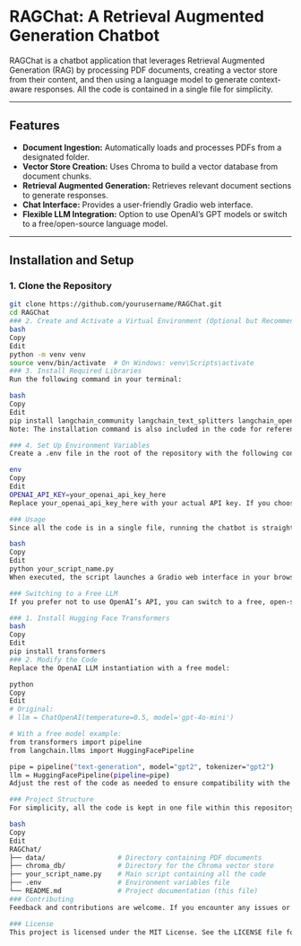 # RAGChat: A Retrieval Augmented Generation Chatbot

RAGChat is a chatbot application that leverages Retrieval Augmented Generation (RAG) by processing PDF documents, creating a vector store from their content, and then using a language model to generate context-aware responses. All the code is contained in a single file for simplicity.

---

## Features

- **Document Ingestion:** Automatically loads and processes PDFs from a designated folder.
- **Vector Store Creation:** Uses Chroma to build a vector database from document chunks.
- **Retrieval Augmented Generation:** Retrieves relevant document sections to generate responses.
- **Chat Interface:** Provides a user-friendly Gradio web interface.
- **Flexible LLM Integration:** Option to use OpenAI’s GPT models or switch to a free/open-source language model.

---

## Installation and Setup

### 1. Clone the Repository

```bash
git clone https://github.com/yourusername/RAGChat.git
cd RAGChat
### 2. Create and Activate a Virtual Environment (Optional but Recommended)
bash
Copy
Edit
python -m venv venv
source venv/bin/activate  # On Windows: venv\Scripts\activate
### 3. Install Required Libraries
Run the following command in your terminal:

bash
Copy
Edit
pip install langchain_community langchain_text_splitters langchain_openai langchain_chroma gradio python-dotenv pypdf
Note: The installation command is also included in the code for reference.

### 4. Set Up Environment Variables
Create a .env file in the root of the repository with the following content:

env
Copy
Edit
OPENAI_API_KEY=your_openai_api_key_here
Replace your_openai_api_key_here with your actual API key. If you choose to use a free or local LLM, adjust the code accordingly.

### Usage
Since all the code is in a single file, running the chatbot is straightforward. Simply execute the script:

bash
Copy
Edit
python your_script_name.py
When executed, the script launches a Gradio web interface in your browser. Use the interface to ask questions and receive responses generated by the language model based on the retrieved document context.

### Switching to a Free LLM
If you prefer not to use OpenAI’s API, you can switch to a free, open-source language model. For example, you can use Hugging Face Transformers:

### 1. Install Hugging Face Transformers
bash
Copy
Edit
pip install transformers
### 2. Modify the Code
Replace the OpenAI LLM instantiation with a free model:

python
Copy
Edit
# Original:
# llm = ChatOpenAI(temperature=0.5, model='gpt-4o-mini')

# With a free model example:
from transformers import pipeline
from langchain.llms import HuggingFacePipeline

pipe = pipeline("text-generation", model="gpt2", tokenizer="gpt2")
llm = HuggingFacePipeline(pipeline=pipe)
Adjust the rest of the code as needed to ensure compatibility with the free model.

### Project Structure
For simplicity, all the code is kept in one file within this repository. As the project grows, consider refactoring into multiple modules for better organization and maintainability.

bash
Copy
Edit
RAGChat/
├── data/                  # Directory containing PDF documents
├── chroma_db/             # Directory for the Chroma vector store
├── your_script_name.py    # Main script containing all the code
├── .env                   # Environment variables file
└── README.md              # Project documentation (this file)
### Contributing
Feedback and contributions are welcome. If you encounter any issues or have suggestions for improvements, please open an issue or submit a pull request.

### License
This project is licensed under the MIT License. See the LICENSE file for details.
